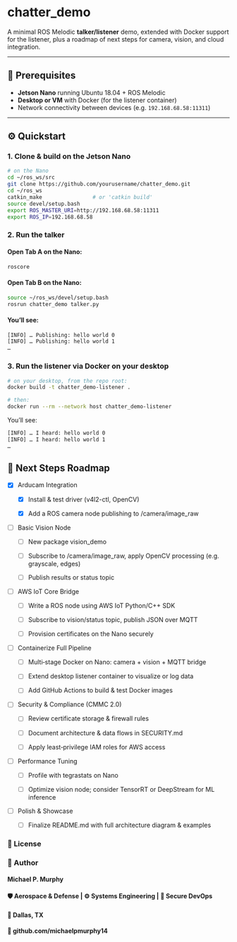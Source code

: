 # chatter_demo

A minimal ROS Melodic **talker/listener** demo, extended with Docker support for the listener, plus a roadmap of next steps for camera, vision, and cloud integration.

---

## 🔧 Prerequisites

- **Jetson Nano** running Ubuntu 18.04 + ROS Melodic  
- **Desktop or VM** with Docker (for the listener container)  
- Network connectivity between devices (e.g. `192.168.68.58:11311`)

---

## ⚙️ Quickstart

### 1. Clone & build on the Jetson Nano

```bash
# on the Nano
cd ~/ros_ws/src
git clone https://github.com/yourusername/chatter_demo.git
cd ~/ros_ws
catkin_make                # or 'catkin build'
source devel/setup.bash
export ROS_MASTER_URI=http://192.168.68.58:11311
export ROS_IP=192.168.68.58
```

### 2. Run the talker

#### Open Tab A on the Nano:

```bash
roscore
```

#### Open Tab B on the Nano:

```bash
source ~/ros_ws/devel/setup.bash
rosrun chatter_demo talker.py
```
#### You’ll see:

```bash
[INFO] … Publishing: hello world 0
[INFO] … Publishing: hello world 1
…
```
### 3. Run the listener via Docker on your desktop

```bash
# on your desktop, from the repo root:
docker build -t chatter_demo-listener .

# then:
docker run --rm --network host chatter_demo-listener
```
You’ll see:

```bash
[INFO] … I heard: hello world 0
[INFO] … I heard: hello world 1
…
```

## 🚀 Next Steps Roadmap
- [x] Arducam Integration

  * [x] Install & test driver (v4l2-ctl, OpenCV)
  
  * [x] Add a ROS camera node publishing to /camera/image_raw
  
- [ ] Basic Vision Node

  * [ ] New package vision_demo
  
  * [ ] Subscribe to /camera/image_raw, apply OpenCV processing (e.g. grayscale, edges)
  
  * [ ] Publish results or status topic

- [ ] AWS IoT Core Bridge

  * [ ] Write a ROS node using AWS IoT Python/C++ SDK
  
  * [ ] Subscribe to vision/status topic, publish JSON over MQTT
  
  * [ ] Provision certificates on the Nano securely
  
- [ ] Containerize Full Pipeline
  
  * [ ] Multi‐stage Docker on Nano: camera + vision + MQTT bridge
  
  * [ ] Extend desktop listener container to visualize or log data
  
  * [ ] Add GitHub Actions to build & test Docker images
  
- [ ] Security & Compliance (CMMC 2.0)

  * [ ] Review certificate storage & firewall rules
  
  * [ ] Document architecture & data flows in SECURITY.md
  
  * [ ] Apply least‐privilege IAM roles for AWS access
  
- [ ] Performance Tuning

  * [ ] Profile with tegrastats on Nano
  
  * [ ] Optimize vision node; consider TensorRT or DeepStream for ML inference
  
- [ ] Polish & Showcase

  * [ ] Finalize README.md with full architecture diagram & examples


### 📄 License

### 🧠 Author

#### Michael P. Murphy
#### 🛡 Aerospace & Defense | ⚙️ Systems Engineering | 🔐 Secure DevOps
#### 📍 Dallas, TX
#### 🔗 github.com/michaelpmurphy14

 
